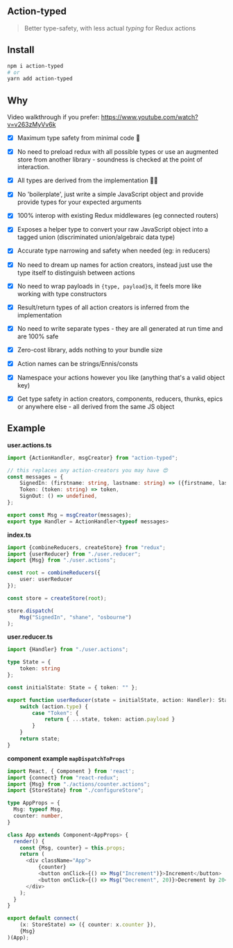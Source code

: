 ## Action-typed

> Better type-safety, with less actual *typing* for Redux actions

## Install

```bash
npm i action-typed
# or
yarn add action-typed
```

## Why

Video walkthrough if you prefer: https://www.youtube.com/watch?v=v263zMyVv6k

- [x] Maximum type safety from minimal code 👀
- [x] No need to preload redux with all possible types or use an augmented store from another library - soundness is checked at the point of interaction.
- [x] All types are derived from the implementation 🧙‍♀️
- [x] No 'boilerplate', just write a simple JavaScript object and provide provide types for your expected arguments
- [x] 100% interop with existing Redux middlewares (eg connected routers)
- [x] Exposes a helper type to convert your raw JavaScript object into a tagged union (discriminated union/algebraic data type)
- [x] Accurate type narrowing and safety when needed (eg: in reducers)
- [x] No need to dream up names for action creators, instead just use the type itself to distinguish between actions
- [x] No need to wrap payloads in `{type, payload}`s, it feels more like working with type constructors
- [x] Result/return types of all action creators is inferred from the implementation
- [x] No need to write separate types - they are all generated at run time and are 100% safe
- [x] Zero-cost library, adds nothing to your bundle size
- [x] Action names can be strings/Ennis/consts
- [x] Namespace your actions however you like (anything that's a valid object key)
- [x] Get type safety in action creators, components, reducers, thunks, epics or anywhere else - all derived from the same JS object


## Example

**user.actions.ts**

```ts
import {ActionHandler, msgCreator} from "action-typed";

// this replaces any action-creators you may have 😍
const messages = {
    SignedIn: (firstname: string, lastname: string) => ({firstname, lastname}),
    Token: (token: string) => token,
    SignOut: () => undefined,
};

export const Msg = msgCreator(messages);
export type Handler = ActionHandler<typeof messages>
```

**index.ts**

```ts
import {combineReducers, createStore} from "redux";
import {userReducer} from "./user.reducer";
import {Msg} from "./user.actions";

const root = combineReducers({
    user: userReducer
});

const store = createStore(root);

store.dispatch(
    Msg("SignedIn", "shane", "osbourne")
);
```

**user.reducer.ts**

```ts
import {Handler} from "./user.actions";

type State = {
    token: string
};

const initialState: State = { token: "" };

export function userReducer(state = initialState, action: Handler): State { 
    switch (action.type) {
        case "Token": {
            return { ...state, token: action.payload }
        }
    }
    return state;
}
```

**component example `mapDispatchToProps`**
```ts
import React, { Component } from 'react';
import {connect} from "react-redux";
import {Msg} from "./actions/counter.actions";
import {StoreState} from "./configureStore";

type AppProps = {
  Msg: typeof Msg,
  counter: number,
}

class App extends Component<AppProps> {
  render() {
    const {Msg, counter} = this.props;
    return (
      <div className="App">
          {counter}
          <button onClick={() => Msg("Increment")}>Increment</button>
          <button onClick={() => Msg("Decrement", 20)}>Decrement by 20</button>
      </div>
    );
  }
}

export default connect(
    (x: StoreState) => ({ counter: x.counter }),
    {Msg}
)(App);
```